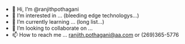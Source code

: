 - 👋 Hi, I’m @ranjithpothagani
- 👀 I’m interested in ... (bleeding edge technologys...)
- 🌱 I’m currently learning ... (long list...)
- 💞️ I’m looking to collaborate on ... 
- 📫 How to reach me ... ranjith.pothagani@aa.com or (269)365-5776

<!---
ranjithpothagani/ranjithpothagani is a ✨ special ✨ repository because its `README.md` (this file) appears on your GitHub profile.
You can click the Preview link to take a look at your changes.
--->
